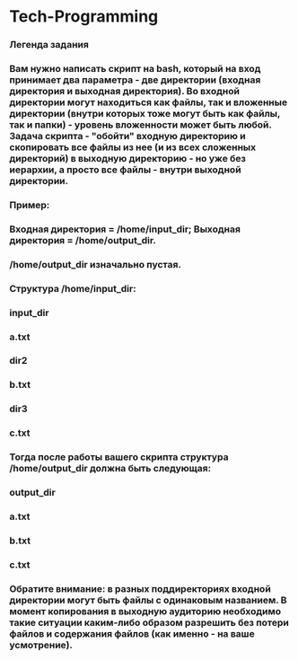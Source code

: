 # Tech-Programming
### Легенда задания
### Вам нужно написать скрипт на bash, который на вход принимает два параметра - две директории (входная директория и выходная директория). Во входной директории могут находиться как файлы, так и вложенные директории (внутри которых тоже могут быть как файлы, так и папки) - уровень вложенности может быть любой. Задача скрипта - "обойти" входную директорию и скопировать все файлы из нее (и из всех сложенных директорий) в выходную директорию - но уже без иерархии, а просто все файлы - внутри выходной директории.
### Пример:
###  Входная директория = /home/input_dir; Выходная директория = /home/output_dir.
###  /home/output_dir изначально пустая.
###  Структура /home/input_dir:
###  input_dir
###    a.txt
###   dir2
###     b.txt
###  dir3
###     c.txt
### Тогда после работы вашего скрипта структура /home/output_dir должна быть следующая:
###  output_dir
###    a.txt  
###    b.txt
###    c.txt
### Обратите внимание: в разных поддиректориях входной директории могут быть файлы с одинаковым названием. В момент копирования в выходную аудиторию необходимо такие ситуации каким-либо образом разрешить без потери файлов и содержания файлов (как именно - на ваше усмотрение).
